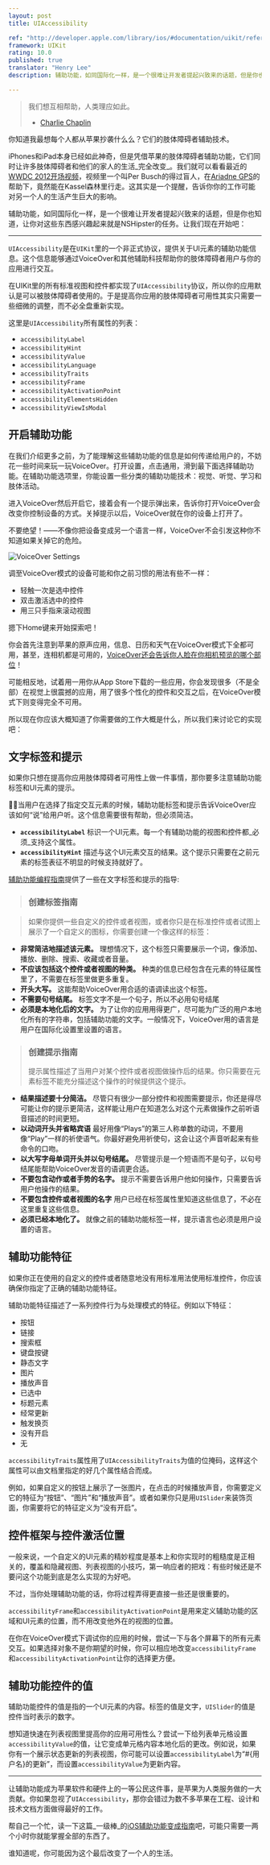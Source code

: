 ```yaml
---
layout: post
title: UIAccessibility

ref: "http://developer.apple.com/library/ios/#documentation/uikit/reference/UIAccessibility_Protocol/Introduction/Introduction.html"
framework: UIKit
rating: 10.0
published: true
translator: "Henry Lee"
description: 辅助功能，如同国际化一样，是一个很难让开发者提起兴致来的话题，但是你也知道，让你对这些东西感兴趣起来就是NSHipster的任务。

---
```


> 我们想互相帮助，人类理应如此。
> - [Charlie Chaplin](http://en.wikiquote.org/wiki/Charlie_Chaplin)

你知道我最想每个人都从苹果抄袭什么么？它们的肢体障碍者辅助技术。

iPhones和iPad本身已经如此神奇，但是凭借苹果的肢体障碍者辅助功能，它们同时让许多肢体障碍者和他们的家人的生活_完全改变_。我们就可以看看最近的[WWDC 2012开场视频](http://www.youtube.com/watch?v=MbP_pxR5cMk)，视频里一个叫Per Busch的得过盲人，在[Ariadne GPS](http://www.ariadnegps.eu)的帮助下，竟然能在Kassel森林里行走。这其实是一个提醒，告诉你你的工作可能对另一个人的生活产生巨大的影响。

辅助功能，如同国际化一样，是一个很难让开发者提起兴致来的话题，但是你也知道，让你对这些东西感兴趣起来就是NSHipster的任务。让我们现在开始吧：

---

`UIAccessibility`是在`UIKit`里的一个非正式协议，提供关于UI元素的辅助功能信息。这个信息能够通过VoiceOver和其他辅助科技帮助你的肢体障碍者用户与你的应用进行交互。

在UIKit里的所有标准视图和控件都实现了`UIAccessibility`协议，所以你的应用默认是可以被肢体障碍者使用的。于是提高你应用的肢体障碍者可用性其实只需要一些细微的调整，而不必全盘重新实现。

这里是`UIAccessibility`所有属性的列表：

- `accessibilityLabel`
- `accessibilityHint`
- `accessibilityValue`
- `accessibilityLanguage`
- `accessibilityTraits`
- `accessibilityFrame`
- `accessibilityActivationPoint`
- `accessibilityElementsHidden`
- `accessibilityViewIsModal`

## 开启辅助功能

在我们介绍更多之前，为了能理解这些辅助功能的信息是如何传递给用户的，不妨花一些时间来玩一玩VoiceOver。打开设置，点击通用，滑到最下面选择辅助功能。在辅助功能选项里，你能设置一些分类的辅助功能技术：视觉、听觉、学习和肢体活动。

进入VoiceOver然后开启它，接着会有一个提示弹出来，告诉你打开VoiceOver会改变你控制设备的方式。关掉提示以后，VoiceOver就在你的设备上打开了。

不要绝望！——不像你把设备变成另一个语言一样，VoiceOver不会引发这种你不知道如果关掉它的危险。

![VoiceOver Settings](http://nshipster.s3.amazonaws.com/uiaccessibility-voiceover.png)

调至VoiceOver模式的设备可能和你之前习惯的用法有些不一样：

- 轻触一次是选中控件
- 双击激活选中的控件
- 用三只手指来滚动视图

摁下Home键来开始探索吧！

你会首先注意到苹果的原声应用，信息、日历和天气在VoiceOver模式下全都可用，甚至，连相机都是可用的，[VoiceOver还会告诉你人脸在你相机预览的哪个部位](http://svan.ca/blog/2012/blind/)！

可能相反地，试着用一用你从App Store下载的一些应用，你会发现很多（不是全部）在视觉上很震撼的应用，用了很多个性化的控件和交互之后，在VoiceOver模式下则变得完全不可用。

所以现在你应该大概知道了你需要做的工作大概是什么，所以我们来讨论它的实现吧：

## 文字标签和提示

如果你只想在提高你应用肢体障碍者可用性上做一件事情，那你要多注意辅助功能标签和UI元素的提示。

当用户在选择了指定交互元素的时候，辅助功能标签和提示告诉VoiceOver应该如何“说”给用户听。这个信息需要很有帮助，但必须简洁。

- **`accessibilityLabel`** 标识一个UI元素。每一个有辅助功能的视图和控件都_必须_支持这个属性。
- **`accessibilityHint`** 描述与这个UI元素交互的结果。这个提示只需要在之前元素的标签表征不明显的时候支持就好了。

[辅助功能编程指南](http://developer.apple.com/library/ios/#documentation/UserExperience/Conceptual/iPhoneAccessibility/Making_Application_Accessible/Making_Application_Accessible.html)提供了一些在文字标签和提示的指导:

> ### 创建标签指南

> 如果你提供一些自定义的控件或者视图，或者你只是在标准控件或者试图上展示了一个自定义的图标，你需要创建一个像这样的标签：
>
- **非常简洁地描述该元素。** 理想情况下，这个标签只需要展示一个词，像添加、播放、删除、搜索、收藏或者音量。
- **不应该包括这个控件或者视图的种类。** 种类的信息已经包含在元素的特征属性里了，不需要在标签里做更多重复。
- **开头大写。** 这能帮助VoiceOver用合适的语调读出这个标签。
- **不需要句号结尾。** 标签文字不是一个句子，所以不必用句号结尾
- **必须是本地化后的文字。** 为了让你的应用用得更广，尽可能为广泛的用户本地化所有的字符串，包括辅助功能的文字。一般情况下，VoiceOver用的语言是用户在国际化设置里设置的语言。

>
> ### 创建提示指南
> 提示属性描述了当用户对某个控件或者视图做操作后的结果。你只需要在元素标签不能充分描述这个操作的时候提供这个提示。
>
- **结果描述要十分简洁。** 尽管只有很少一部分控件和视图需要提示，你还是得尽可能让你的提示更简洁，这样能让用户在知道怎么对这个元素做操作之前听语音描述的时间更短。
- **以动词开头并省略宾语** 最好用像“Plays”的第三人称单数的动词，不要用像“Play”一样的祈使语气。你最好避免用祈使句，这会让这个声音听起来有些命令的口吻。
- **以大写字母单词开头并以句号结尾。** 尽管提示是一个短语而不是句子，以句号结尾能帮助VoiceOver发音的语调更合适。
- **不要包含动作或者手势的名字。** 提示不需要告诉用户他如何操作，只需要告诉用户他操作的结果。
- **不要包含控件或者视图的名字** 用户已经在标签属性里知道这些信息了，不必在这里重复这些信息。
- **必须已经本地化了。** 就像之前的辅助功能标签一样，提示语言也必须是用户设置的语言。

## 辅助功能特征

如果你正在使用的自定义的控件或者随意地没有用标准用法使用标准控件，你应该确保你指定了正确的辅助功能特征。

辅助功能特征描述了一系列控件行为与处理模式的特征。例如以下特征：

- 按钮
- 链接
- 搜索框
- 键盘按键
- 静态文字
- 图片
- 播放声音
- 已选中
- 标题元素
- 经常更新
- 触发换页
- 没有开启
- 无

`accessibilityTraits`属性用了`UIAccessibilityTraits`为值的位掩码，这样这个属性可以由文档里指定的好几个属性结合而成。

例如，如果自定义的按钮上展示了一张图片，在点击的时候播放声音，你需要定义它的特征为“按钮”、“图片”和“播放声音”。或者如果你只是用`UISlider`来装饰页面，你需要将它的特征定义为“没有开启”。

## 控件框架与控件激活位置

一般来说，一个自定义的UI元素的精妙程度是基本上和你实现时的粗糙度是正相关的，覆盖和隐藏视图、列表视图的小技巧，第一响应者的把戏：有些时候还是不要问这个功能到底是怎么实现的为好吧。

不过，当你处理辅助功能的话，你将过程弄得更直接一些还是很重要的。

`accessibilityFrame`和`accessibilityActivationPoint`是用来定义辅助功能的区域和UI元素的位置，而不用改变他外在的视图的位置。

在你在VoiceOver模式下调试你的应用的时候，尝试一下与各个屏幕下的所有元素交互。如果选择对象不是你期望的时候，你可以相应地改变`accessibilityFrame`和`accessibilityActivationPoint`让你的选择更方便。

## 辅助功能控件的值

辅助功能控件的值是指的一个UI元素的内容。标签的值是文字，`UISlider`的值是控件当时表示的数字。

想知道快速在列表视图里提高你的应用可用性么？尝试一下给列表单元格设置`accessibilityValue`的值，让它变成单元格内容本地化后的更改。例如说，如果你有一个展示状态更新的列表视图，你可能可以设置`accessibilityLabel`为“#{用户名}的更新”，而设置`accessibilityValue`为更新内容。

---

让辅助功能成为苹果软件和硬件上的一等公民这件事，是苹果为人类服务做的一大贡献。你如果忽视了`UIAccessibility`，那你会错过为数不多苹果在工程、设计和技术文档方面做得最好的工作。

帮自己一个忙，读一下这篇_一级棒_的[iOS辅助功能变成指南](http://developer.apple.com/library/ios/#documentation/UserExperience/Conceptual/iPhoneAccessibility/Introduction/Introduction.html)吧，可能只需要一两个小时你就能掌握全部的东西了。

谁知道呢，你可能因为这个最后改变了一个人的生活。
